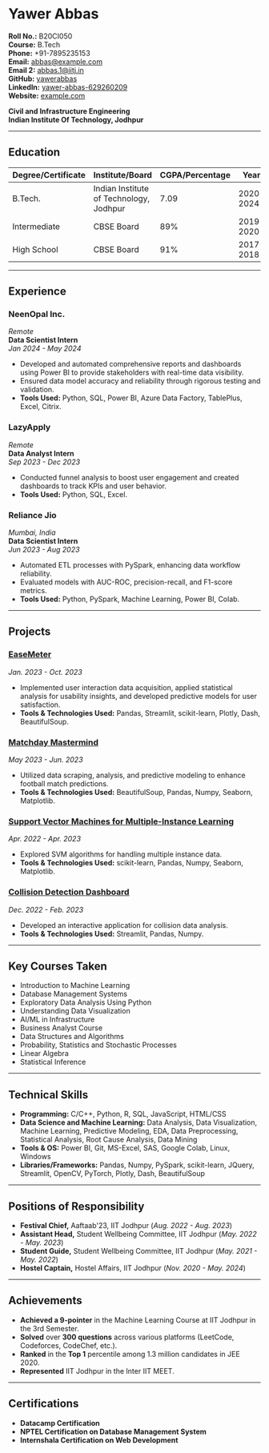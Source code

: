 # Yawer Abbas

**Roll No.:** B20CI050  
**Course:** B.Tech  
**Phone:** +91-7895235153  
**Email:** [abbas@example.com](mailto:abbas@example.com)  
**Email 2:** [abbas.1@iitj.in](mailto:abbas.1@iitj.in)  
**GitHub:** [yawerabbas](https://github.com/yawerabbas)  
**LinkedIn:** [yawer-abbas-629260209](https://www.linkedin.com/in/yawer-abbas-629260209/)  
**Website:** [example.com](https://example.com/)  

**Civil and Infrastructure Engineering**  
**Indian Institute Of Technology, Jodhpur**

---

## Education

| Degree/Certificate | Institute/Board                      | CGPA/Percentage | Year       |
|---------------------|--------------------------------------|-----------------|------------|
| B.Tech.             | Indian Institute of Technology, Jodhpur | 7.09            | 2020-2024  |
| Intermediate        | CBSE Board                           | 89%             | 2019-2020  |
| High School         | CBSE Board                           | 91%             | 2017-2018  |

---

## Experience

### NeenOpal Inc.
*Remote*  
**Data Scientist Intern**  
*Jan 2024 - May 2024*  
- Developed and automated comprehensive reports and dashboards using Power BI to provide stakeholders with real-time data visibility.
- Ensured data model accuracy and reliability through rigorous testing and validation.
- **Tools Used:** Python, SQL, Power BI, Azure Data Factory, TablePlus, Excel, Citrix.

### LazyApply
*Remote*  
**Data Analyst Intern**  
*Sep 2023 - Dec 2023*  
- Conducted funnel analysis to boost user engagement and created dashboards to track KPIs and user behavior.
- **Tools Used:** Python, SQL, Excel.

### Reliance Jio
*Mumbai, India*  
**Data Scientist Intern**  
*Jun 2023 - Aug 2023*  
- Automated ETL processes with PySpark, enhancing data workflow reliability.
- Evaluated models with AUC-ROC, precision-recall, and F1-score metrics.
- **Tools Used:** Python, PySpark, Machine Learning, Power BI, Colab.

---

## Projects

### [EaseMeter](https://github.com/yawerabbas/EaseMeter)
*Jan. 2023 - Oct. 2023*  
- Implemented user interaction data acquisition, applied statistical analysis for usability insights, and developed predictive models for user satisfaction.
- **Tools & Technologies Used:** Pandas, Streamlit, scikit-learn, Plotly, Dash, BeautifulSoup.

### [Matchday Mastermind](https://github.com/yawerabbas/MatchdayMastermind)
*May 2023 - Jun. 2023*  
- Utilized data scraping, analysis, and predictive modeling to enhance football match predictions.
- **Tools & Technologies Used:** BeautifulSoup, Pandas, Numpy, Seaborn, Matplotlib.

### [Support Vector Machines for Multiple-Instance Learning](https://github.com/yawerabbas/Support-Vector-Machines-for-Multi-ple-Instance-Learning)
*Apr. 2022 - Apr. 2023*  
- Explored SVM algorithms for handling multiple instance data.
- **Tools & Technologies Used:** scikit-learn, Pandas, Numpy, Seaborn, Matplotlib.

### [Collision Detection Dashboard](https://github.com/yawerabbas/CollisionDetectionDashboard)
*Dec. 2022 - Feb. 2023*  
- Developed an interactive application for collision data analysis.
- **Tools & Technologies Used:** Streamlit, Pandas, Numpy.

---

## Key Courses Taken

- Introduction to Machine Learning
- Database Management Systems
- Exploratory Data Analysis Using Python
- Understanding Data Visualization
- AI/ML in Infrastructure
- Business Analyst Course
- Data Structures and Algorithms
- Probability, Statistics and Stochastic Processes
- Linear Algebra
- Statistical Inference

---

## Technical Skills

- **Programming:** C/C++, Python, R, SQL, JavaScript, HTML/CSS
- **Data Science and Machine Learning:** Data Analysis, Data Visualization, Machine Learning, Predictive Modeling, EDA, Data Preprocessing, Statistical Analysis, Root Cause Analysis, Data Mining
- **Tools & OS:** Power BI, Git, MS-Excel, SAS, Google Colab, Linux, Windows
- **Libraries/Frameworks:** Pandas, Numpy, PySpark, scikit-learn, JQuery, Streamlit, OpenCV, PyTorch, Plotly, Dash, BeautifulSoup

---

## Positions of Responsibility

- **Festival Chief,** Aaftaab'23, IIT Jodhpur (*Aug. 2022 - Aug. 2023*)
- **Assistant Head,** Student Wellbeing Committee, IIT Jodhpur (*May. 2022 - May. 2023*)
- **Student Guide,** Student Wellbeing Committee, IIT Jodhpur (*May. 2021 - May. 2022*)
- **Hostel Captain,** Hostel Affairs, IIT Jodhpur (*Nov. 2020 - May. 2024*)

---

## Achievements

- **Achieved a 9-pointer** in the Machine Learning Course at IIT Jodhpur in the 3rd Semester.
- **Solved** over **300 questions** across various platforms (LeetCode, Codeforces, CodeChef, etc.).
- **Ranked** in the **Top 1** percentile among 1.3 million candidates in JEE 2020.
- **Represented** IIT Jodhpur in the Inter IIT MEET.

---

## Certifications

- **Datacamp Certification**
- **NPTEL Certification on Database Management System**
- **Internshala Certification on Web Development**
